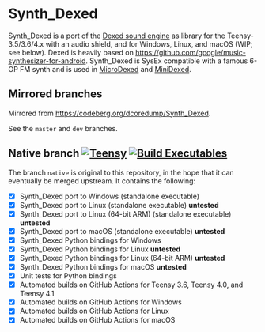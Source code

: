 # Synth_Dexed

Synth_Dexed is a port of the [Dexed sound engine](https://github.com/asb2m10/dexed) as library for the Teensy-3.5/3.6/4.x with an audio shield, and for Windows, Linux, and macOS (WIP; see below). Dexed is heavily based on https://github.com/google/music-synthesizer-for-android. Synth_Dexed is SysEx compatible with a famous 6-OP FM synth and is used in [MicroDexed](https://codeberg.org/dcoredump/MicroDexed) and [MiniDexed](https://github.com/probonopd/MiniDexed).

## Mirrored branches

Mirrored from https://codeberg.org/dcoredump/Synth_Dexed.

See the `master` and `dev` branches.

## Native branch [![Teensy](https://github.com/probonopd/Synth_Dexed/actions/workflows/teensy.yml/badge.svg?branch=native)](https://github.com/probonopd/Synth_Dexed/actions/workflows/teensy.yml) [![Build Executables](https://github.com/probonopd/Synth_Dexed/actions/workflows/build.yml/badge.svg?branch=native)](https://github.com/probonopd/Synth_Dexed/actions/workflows/build.yml)


The branch `native` is original to this repository, in the hope that it can eventually be merged upstream. It contains the following:

- [x] Synth_Dexed port to Windows (standalone executable)
- [x] Synth_Dexed port to Linux (standalone executable) __untested__
- [x] Synth_Dexed port to Linux (64-bit ARM) (standalone executable) __untested__
- [x] Synth_Dexed port to macOS (standalone executable) __untested__
- [x] Synth_Dexed Python bindings for Windows
- [x] Synth_Dexed Python bindings for Linux __untested__
- [x] Synth_Dexed Python bindings for Linux (64-bit ARM) __untested__
- [x] Synth_Dexed Python bindings for macOS __untested__
- [x] Unit tests for Python bindings
- [x] Automated builds on GitHub Actions for Teensy 3.6, Teensy 4.0, and Teensy 4.1
- [x] Automated builds on GitHub Actions for Windows
- [x] Automated builds on GitHub Actions for Linux
- [x] Automated builds on GitHub Actions for macOS
